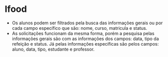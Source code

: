 <h1>Ifood</h1>

<ul>
<li>Os alunos podem ser filtrados pela busca das informações gerais ou por cada campo específico que são: nome, curso, matricula e status. </li>

<li>As solicitações funcionam da mesma forma, porém a pesquisa pelas informações gerais são com as informações dos campos: data, tipo da refeição e status. Já pelas informações específicas são pelos campos: aluno, data, tipo, estudante e professor. </li>
</ul>
